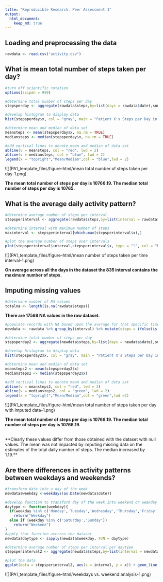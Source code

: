 ```yaml
---
title: "Reproducible Research: Peer Assessment 1"
output: 
  html_document:
    keep_md: true
---
```



## Loading and preprocessing the data



```r
rawdata <- read.csv("activity.csv")
```
## What is mean total number of steps taken per day?
  

```r
#turn off scientific notation
options(scipen = 999)

#determine total number of steps per day
stepsperday <- aggregate(rawdata$steps,by=list(days = rawdata$date),sum)

#develop histogram to display data
hist(stepsperday$x, col = "gray", main = "Patient X's Steps per Day in October/November 2012", xlab = "Steps per Day")

#determine mean and median of data set
meansteps <- mean(stepsperday$x, na.rm = TRUE)
mediansteps <- median(stepsperday$x, na.rm = TRUE)

#add vertical lines to denote mean and median of data set
abline(v = meansteps, col = "red", lwd = 2)
abline(v = mediansteps, col = "blue", lwd = 2)
legend(x = "topright","Mean/Median",col = "blue",lwd = 2)
```

![](PA1_template_files/figure-html/mean total number of steps taken per day-1.png)<!-- -->
<br>



**The mean total number of steps per day is 10766.19.  The median total number of steps per day is 10765.**




## What is the average daily activity pattern?


```r
#determine average number of steps per interval 
stepsperinterval <- aggregate(rawdata$steps,by=list(interval = rawdata$interval),mean, na.rm = TRUE)

#determine interval with maximum number of steps 
maxinterval <- stepsperinterval[which.max(stepsperinterval$x),]

#plot the average number of steps over intervals
plot(stepsperinterval$interval,stepsperinterval$x, type = "l", col = "black", main = "Patient X's Average Steps per Interval in October/November 2012", xlab = "Time Interval",ylab = "Average Steps")
```

![](PA1_template_files/figure-html/mean number of steps taken per time interval-1.png)<!-- -->
  <br>
  
  
  
**On average across all the days in the dataset the 835 interval contains the maximum number of steps.** 




## Imputing missing values

```r
#determine number of NA values
totalna <- length(is.na(rawdata$steps))
```
**There are 17568 NA values in the raw dataset.**





```r
#populate records with NA based upon the average for that specific time interval
newdata <- rawdata %>% group_by(interval) %>% mutate(steps = ifelse(is.na(steps),mean(steps, na.rm = TRUE),steps))
```


```r
#determine total number of steps per day
stepsperday2 <- aggregate(newdata$steps,by=list(days = newdata$date),sum)

#develop histogram to display data
hist(stepsperday2$x, col = "gray", main = "Patient X's Steps per Day in October/November 2012", xlab = "Steps per Day")

#determine mean and median of data set
meansteps2 <- mean(stepsperday2$x)
mediansteps2 <- median(stepsperday2$x)

#add vertical lines to denote mean and median of data set
abline(v = meansteps2, col = "red", lwd = 2)
abline(v = mediansteps2, col = "green", lwd = 2)
legend(x = "topright","Mean/Median",col = "green",lwd =2)
```

![](PA1_template_files/figure-html/mean total number of steps taken per day with imputed data-1.png)<!-- -->
<br>



**The mean total number of steps per day is 10766.19.  The median total number of steps per day is 10766.19.**

<br>
**Clearly these values differ from those obtained with the dataset with null values. The mean was not impacted by imputing missing data on the estimates of the total daily number of steps. The median increased by 1.19.** 




## Are there differences in activity patterns between weekdays and weekends?

```r
#transform date into a day of the week
newdata$weekday <-weekdays(as.Date(newdata$date))

#develop function to transform day of the week into weekend or weekday
daytype <- function(weekday){
  if(weekday %in% c('Monday','Tuesday','Wednesday','Thursday','Friday'))
    return("Weekday")
  else if (weekday %in% c('Saturday','Sunday'))
    return("Weekend")
}
#apply that function accross the dataset
newdata$daytype <- sapply(newdata$weekday, FUN = daytype)

#determine average number of steps per interval per daytype 
stepsperinterval2 <- aggregate(newdata$steps,by=list(interval = newdata$interval,daytype = newdata$daytype),mean)

#plot the data 
ggplot(data = stepsperinterval2, aes(x = interval, y = x)) + geom_line() + facet_grid(daytype~.) + ggtitle("Patient X's Average Steps per Interval in October/November 2012") + xlab("Time Interval") + ylab("Average Steps")
```

![](PA1_template_files/figure-html/weekdays vs. weekend analysis-1.png)<!-- -->



